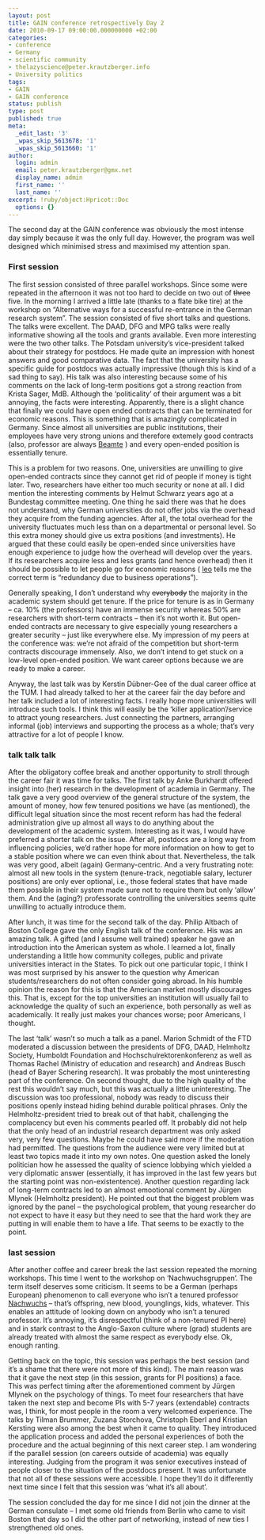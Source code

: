 ```yaml
---
layout: post
title: GAIN conference retrospectively Day 2
date: 2010-09-17 09:00:00.000000000 +02:00
categories:
- conference
- Germany
- scientific community
- thelazyscience@peter.krautzberger.info
- University politics
tags:
- GAIN
- GAIN conference
status: publish
type: post
published: true
meta:
  _edit_last: '3'
  _wpas_skip_5613678: '1'
  _wpas_skip_5613660: '1'
author:
  login: admin
  email: peter.krautzberger@gmx.net
  display_name: admin
  first_name: ''
  last_name: ''
excerpt: !ruby/object:Hpricot::Doc
  options: {}
---
```


The second day at the <span class="caps">GAIN</span> conference was obviously the most intense day simply because it was the only full day. However, the program was well designed which minimised stress and maximised my attention span.

### First session

The first session consisted of three parallel workshops. Since some were repeated in the afternoon it was not too hard to decide on two out of <del>three</del> five. In the morning I arrived a little late (thanks to a flate bike tire) at the workshop on “Alternative ways for a successful re-entrance in the German research system”. The session consisted of five short talks and questions. The talks were excellent. The <span class="caps">DAAD</span>, <span class="caps">DFG</span> and <span class="caps">MPG</span> talks were really informative showing all the tools and grants available. Even more interesting were the two other talks. The Potsdam university’s vice-president talked about their strategy for postdocs. He made quite an impression with honest answers and good comparative data. The fact that the university has a specific guide for postdocs was actually impressive (though this is kind of a sad thing to say). His talk was also interesting because some of his comments on the lack of long-term positions got a strong reaction from Krista Sager, MdB. Although the ‘politicality’ of their argument was a bit annoying, the facts were interesting. Apparently, there is a slight chance that finally we could have open ended contracts that can be terminated for economic reasons. This is something that is amazingly complicated in Germany. Since almost all universities are public institutions, their employees have very strong unions and therefore extemely good contracts (also, professor are always [Beamte](http://en.wikipedia.org/wiki/Beamter) ) and every open-ended position is essentially tenure.

This is a problem for two reasons. One, universities are unwilling to give open-ended contracts since they cannot get rid of people if money is tight later. Two, researchers have either too much security or none at all. I did mention the interesting comments by Helmut Schwarz years ago at a Bundestag committee meeting. One thing he said there was that he does not understand, why German universities do not offer jobs via the overhead they acquire from the funding agencies. After all, the total overhead for the university fluctuates much less than on a departmental or personal level. So this extra money should give us extra positions (and investments). He argued that these could easily be open-ended since universities have enough experience to judge how the overhead will develop over the years. If its researchers acquire less and less grants (and hence overhead) then it should be possible to let people go for economic reasons ( [leo](http://dict.leo.org) tells me the correct term is “redundancy due to business operations”).

Generally speaking, I don’t understand why <del>everybody</del> the majority in the academic system should get tenure. If the price for tenure is as in Germany – ca. 10% (the professors) have an immense security whereas 50% are researchers with short-term contracts – then it’s not worth it. But open-ended contracts are necessary to give especially young researchers a greater security – just like everywhere else. My impression of my peers at the conference was: we’re not afraid of the competition but short-term contracts discourage immensely. Also, we don’t intend to get stuck on a low-level open-ended position. We want career options because we are ready to make a career.

Anyway, the last talk was by Kerstin Dübner-Gee of the dual career office at the <span class="caps">TUM</span>. I had already talked to her at the career fair the day before and her talk included a lot of interesting facts. I really hope more universities will introduce such tools. I think this will easily be the ‘killer application’/service to attract young researchers. Just connecting the partners, arranging informal (job) interviews and supporting the process as a whole; that’s very attractive for a lot of people I know.

### talk talk talk

After the obligatory coffee break and another opportunity to stroll through the career fair it was time for talks. The first talk by Anke Burkhardt offered insight into (her) research in the development of academia in Germany. The talk gave a very good overview of the general structure of the system, the amount of money, how few tenured positions we have (as mentioned), the difficult legal situation since the most recent reform has had the federal administration give up almost all ways to do anything about the development of the academic system. Interesting as it was, I would have preferred a shorter talk on the issue. After all, postdocs are a long way from influencing policies, we’d rather hope for more information on how to get to a stable position where we can even think about that. Nevertheless, the talk was very good, albeit (again) Germany-centric. And a very frustrating note: almost all new tools in the system (tenure-track, negotiable salary, lecturer positions) are only ever optional, i.e., those federal states that have made them possible in their system made sure not to require them but only ‘allow’ them. And the (aging?) professorate controlling the universities seems quite unwilling to actually introduce them.

After lunch, it was time for the second talk of the day. Philip Altbach of Boston College gave the only English talk of the conference. His was an amazing talk. A gifted (and I assume well trained) speaker he gave an introduction into the American system as whole. I learned a lot, finally understanding a little how community colleges, public and private universities interact in the States. To pick out one particular topic, I think I was most surprised by his answer to the question why American students/researchers do not often consider going abroad. In his humble opinion the reason for this is that the American market mostly discourages this. That is, except for the top universities an institution will usually fail to acknowledge the quality of such an experience, both personally as well as academically. It really just makes your chances worse; poor Americans, I thought.

The last ‘talk’ wasn’t so much a talk as a panel. Marion Schmidt of the <span class="caps">FTD</span> moderated a discussion between the presidents of <span class="caps">DFG</span>, <span class="caps">DAAD</span>, Helmholtz Society, Humboldt Foundation and Hochschulrektorenkonferenz as well as Thomas Rachel (Ministry of education and research) and Andreas Busch (head of Bayer Schering research). It was probably the most uninteresting part of the conference. On second thought, due to the high quality of the rest this wouldn’t say much, but this was actually a little uninteresting. The discussion was too professional, nobody was ready to discuss their positions openly instead hiding behind durable political phrases. Only the Helmholtz-president tried to break out of that habit, challenging the complacency but even his comments pearled off. It probably did not help that the only head of an industrial research department was only asked very, very few questions. Maybe he could have said more if the moderation had permitted. The questions from the audience were very limited but at least two topics made it into my own notes. One question asked the lonely politician how he assessed the quality of science lobbying which yielded a very diplomatic answer (essentially, it has improved in the last few years but the starting point was non-existentence). Another question regarding lack of long-term contracts led to an almost emootional comment by Jürgen Mlynek (Helmholtz president). He pointed out that the biggest problem was ignored by the panel – the psychological problem, that young researcher do not expect to have it easy but they need to see that the hard work they are putting in will enable them to have a life. That seems to be exactly to the point.

### last session

After another coffee and career break the last session repeated the morning workshops. This time I went to the workshop on ‘Nachwuchsgruppen’. The term itself deserves some criticism. It seems to be a German (perhaps European) phenomenon to call everyone who isn’t a tenured professor [Nachwuchs](http://dict.leo.org/ende?lp=ende&lang=de&searchLoc=0&cmpType=relaxed&sectHdr=on&spellToler=&search=nachwuchs) – that’s offspring, new blood, younglings, kids, whatever. This enables an attitude of looking down on anybody who isn’t a tenured professor. It’s annoying, it’s disrespectful (think of a non-tenured PI here) and in stark contrast to the Anglo-Saxon culture where (grad) students are already treated with almost the same respect as everybody else. Ok, enough ranting.

Getting back on the topic, this session was perhaps the best session (and it’s a shame that there were not more of this kind). The main reason was that it gave the next step (in this session, grants for PI positions) a face. This was perfect timing after the aforementioned comment by Jürgen Mlynek on the psychology of things. To meet four researchers that have taken the next step and become PIs with 5-7 years (extendable) contracts was, I think, for most people in the room a very welcomed experience. The talks by Tilman Brummer, Zuzana Storchova, Christoph Eberl and Kristian Kersting were also among the best when it came to quality. They introduced the application process and added the personal experiences of both the procedure and the actual beginning of this next career step. I am wondering if the parallel session (on careers outside of academia) was equally interesting. Judging from the program it was senior executives instead of people closer to the situation of the postdocs present. It was unfortunate that not all of these sessions were accessible. I hope they’ll do it differently next time since I felt that this session was ‘what it’s all about’.

The session concluded the day for me since I did not join the dinner at the German consulate – I met some old friends from Berlin who came to visit Boston that day so I did the other part of networking, instead of new ties I strengthened old ones.